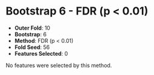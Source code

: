 # Bootstrap 6 - FDR (p < 0.01)

- **Outer Fold**: 10
- **Bootstrap**: 6
- **Method**: FDR (p < 0.01)
- **Fold Seed**: 56
- **Features Selected**: 0

No features were selected by this method.
